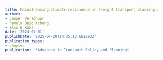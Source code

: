 ```yaml
---
title: Mainstreaming climate resilience in freight transport planning and operations
authors:
- Jasper Verschuur
- Pamela Opio Acheng
- Elco E Koks
date: '2024-01-01'
publishDate: '2025-07-20T14:35:13.661293Z'
publication_types:
- chapter
publication: '*Advances in Transport Policy and Planning*'
---
```

